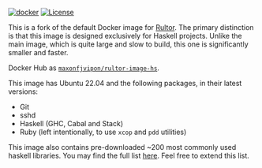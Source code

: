 [![docker](https://github.com/maxonfjvipon/rultor-image-hs/actions/workflows/docker-push.yml/badge.svg)](https://github.com/maxonfjvipon/rultor-image-hs/actions/workflows/docker-push.yml)
[![License](https://img.shields.io/badge/license-MIT-green.svg)](https://github.com/maxonfjvipon/total/rultor-image-hs/master/LICENSES/MIT.txt)

This is a fork of the default Docker image
for [Rultor](https://github.com/yegor256/rultor-image). The primary distinction
is that this image is designed exclusively for Haskell projects. Unlike the main
image, which is quite large and slow to build, this one is significantly smaller
and faster.

Docker Hub
as [`maxonfjvipon/rultor-image-hs`](https://hub.docker.com/r/maxonfjvipon/rultor-image-hs).

This image has Ubuntu 22.04 and the following packages, in their latest
versions:

* Git
* sshd
* Haskell (GHC, Cabal and Stack)
* Ruby (left intentionally, to use `xcop` and `pdd` utilities)

This image also contains pre-downloaded ~200 most commonly used haskell
libraries. You may find the full list [here](warmup-project/warmpup-project.cabal).
Feel free to extend this list.

